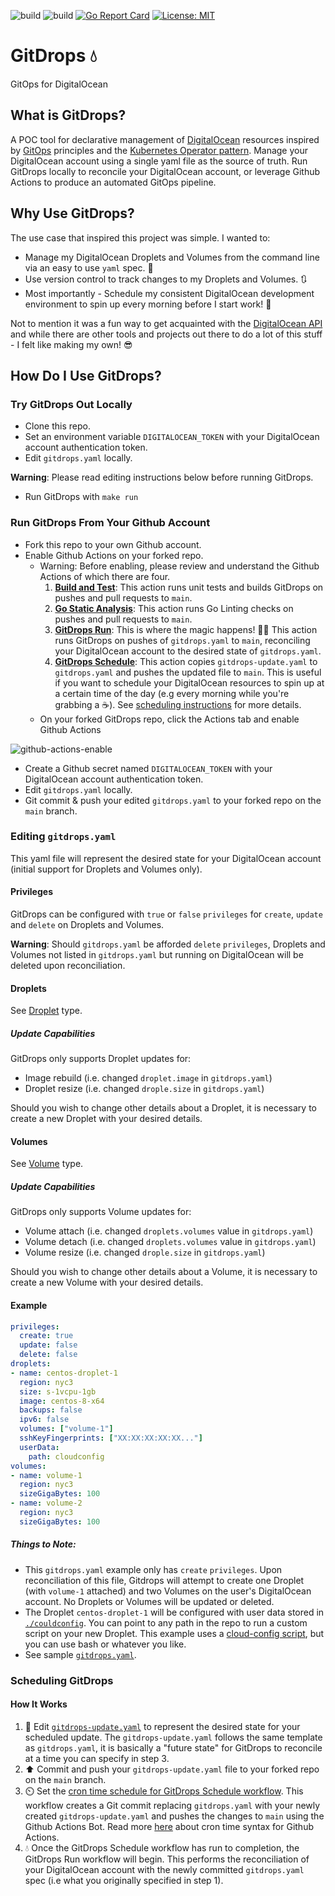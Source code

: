 ![build](https://github.com/cloudnativedude/gitdrops/actions/workflows/go-build-test.yaml/badge.svg)
![build](https://github.com/cloudnativedude/gitdrops/actions/workflows/go-static-analysis.yaml/badge.svg)
[![Go Report Card](https://goreportcard.com/badge/github.com/cloudnativedude/gitdrops)](https://goreportcard.com/report/github.com/cloudnativedude/gitdrops)
[![License: MIT](https://img.shields.io/badge/License-MIT-yellow.svg)](https://opensource.org/licenses/MIT)

# GitDrops 💧
GitOps for DigitalOcean

## What is GitDrops?
A POC tool for declarative management of [DigitalOcean](https://developers.digitalocean.com/) resources inspired by [GitOps](https://www.weave.works/technologies/gitops/) principles and the [Kubernetes Operator pattern](https://kubernetes.io/docs/concepts/extend-kubernetes/operator/). Manage your DigitalOcean account using a single yaml file as the source of truth. Run GitDrops locally to reconcile your DigitalOcean account, or leverage Github Actions to produce an automated GitOps pipeline.

## Why Use GitDrops?
The use case that inspired this project was simple. I wanted to:
* Manage my DigitalOcean Droplets and Volumes from the command line via an easy to use `yaml` spec. 📝
* Use version control to track changes to my Droplets and Volumes. 🔃
* Most importantly - Schedule my consistent DigitalOcean development environment to spin up every morning before I start work! 🚀

Not to mention it was a fun way to get acquainted with the [DigitalOcean API](https://developers.digitalocean.com/documentation/v2/) and while there are other tools and projects out there to do a lot of this stuff - I felt like making my own! 😎 

## How Do I Use GitDrops?

### Try GitDrops Out Locally

* Clone this repo.
* Set an environment variable `DIGITALOCEAN_TOKEN` with your DigitalOcean account authentication token.
* Edit `gitdrops.yaml` locally. 

**Warning**: Please read editing instructions below before running GitDrops.

* Run GitDrops with `make run`

### Run GitDrops From Your Github Account

* Fork this repo to your own Github account.
* Enable Github Actions on your forked repo.
  * Warning: Before enabling, please review and understand the Github Actions of which there are four.
    1. **[Build and Test](https://github.com/cloudnativedude/gitdrops/blob/main/.github/workflows/go-build-test.yaml)**: This action runs unit tests and builds GitDrops on pushes and pull requests to `main`.
    2. **[Go Static Analysis](https://github.com/cloudnativedude/gitdrops/blob/main/.github/workflows/go-static-analysis.yaml)**: This action runs Go Linting checks on pushes and pull requests to `main`.
    3. **[GitDrops Run](https://github.com/cloudnativedude/gitdrops/blob/main/.github/workflows/gitdrops-run.yaml)**: This is where the magic happens! 🧙‍♂️ This action runs GitDrops on pushes of `gitdrops.yaml` to `main`, reconciling your DigitalOcean account to the desired state of `gitdrops.yaml`.
    4. **[GitDrops Schedule](https://github.com/cloudnativedude/gitdrops/blob/main/.github/workflows/gitdrops-schedule.yaml)**: This action copies `gitdrops-update.yaml` to `gitdrops.yaml` and pushes the updated file to `main`. This is useful if you want to schedule your DigitalOcean resources to spin up at a certain time of the day (e.g every morning while you're grabbing a ☕). See [scheduling instructions](#scheduling-gitdrops) for more details. 
  * On your forked GitDrops repo, click the Actions tab and enable Github Actions
  
![github-actions-enable](https://user-images.githubusercontent.com/41484746/119275751-ac3a5480-bc0e-11eb-92aa-92a2f85d3e7b.PNG)

* Create a Github secret named `DIGITALOCEAN_TOKEN` with your DigitalOcean account authentication token.
* Edit `gitdrops.yaml` locally.
* Git commit & push your edited `gitdrops.yaml` to your forked repo on the `main` branch.

### Editing `gitdrops.yaml`

This yaml file will represent the desired state for your DigitalOcean account (initial support for Droplets and Volumes only).

#### Privileges

GitDrops can be configured with `true` or `false` `privileges` for `create`, `update` and `delete` on Droplets and Volumes.

**Warning**: Should `gitdrops.yaml` be afforded `delete` `privileges`, Droplets and Volumes not listed in `gitdrops.yaml` but running on DigitalOcean will be deleted upon reconciliation.

#### Droplets

See [Droplet](https://github.com/cloudnativedude/gitdrops/blob/main/pkg/gitdrops/types.go#L17) type.

##### Update Capabilities

GitDrops only supports Droplet updates for:
* Image rebuild (i.e. changed `droplet.image` in `gitdrops.yaml`)
* Droplet resize (i.e. changed `drople.size` in `gitdrops.yaml`)

Should you wish to change other details about a Droplet, it is necessary to create a new Droplet with your desired details.

#### Volumes

See [Volume](https://github.com/cloudnativedude/gitdrops/blob/main/pkg/gitdrops/types.go#L33) type.

##### Update Capabilities

GitDrops only supports Volume updates for:
* Volume attach (i.e. changed `droplets.volumes` value in `gitdrops.yaml`)
* Volume detach (i.e. changed `droplets.volumes` value in `gitdrops.yaml`)
* Volume resize (i.e. changed `drople.size` in `gitdrops.yaml`)

Should you wish to change other details about a Volume, it is necessary to create a new Volume with your desired details.

#### Example

```yaml
privileges:
  create: true
  update: false
  delete: false
droplets:
- name: centos-droplet-1
  region: nyc3
  size: s-1vcpu-1gb
  image: centos-8-x64         
  backups: false
  ipv6: false
  volumes: ["volume-1"]
  sshKeyFingerprints: ["XX:XX:XX:XX:XX..."]
  userData:
    path: cloudconfig
volumes:
- name: volume-1
  region: nyc3
  sizeGigaBytes: 100
- name: volume-2
  region: nyc3
  sizeGigaBytes: 100
```

##### Things to Note:
* This `gitdrops.yaml` example only has `create` `privileges`. Upon reconciliation of this file, Gitdrops will attempt to create one Droplet (with `volume-1` attached) and two Volumes on the user's DigitalOcean account. No Droplets or Volumes will be updated or deleted. 
* The Droplet `centos-droplet-1` will be configured with user data stored in [`./couldconfig`](https://github.com/cloudnativedude/gitdrops/blob/main/cloudconfig). You can point to any path in the repo to run a custom script on your new Droplet. This example uses a [cloud-config script](https://www.digitalocean.com/community/tutorials/an-introduction-to-cloud-config-scripting), but you can use bash or whatever you like.
* See sample [`gitdrops.yaml`](https://github.com/cloudnativedude/gitdrops/blob/main/gitdrops.yaml).

### Scheduling GitDrops

#### How It Works
1. 📝 Edit [`gitdrops-update.yaml`](https://github.com/cloudnativedude/gitdrops/blob/main/gitdrops-update.yaml) to represent the desired state for your scheduled update. The `gitdrops-update.yaml` follows the same template as `gitdrops.yaml`, it is basically a "future state" for GitDrops to reconcile at a time you can specify in step 3.
2. ⬆️ Commit and push your `gitdrops-update.yaml` file to your forked repo on the `main` branch.
3. ⏲️ Set the [cron time schedule for GitDrops Schedule workflow](https://github.com/cloudnativedude/gitdrops/blob/main/.github/workflows/gitdrops-schedule.yaml#L5). This workflow creates a Git commit replacing `gitdrops.yaml` with your newly created `gitdrops-update.yaml` and pushes the changes to `main` using the Github Actions Bot. Read more [here](https://docs.github.com/en/actions/reference/events-that-trigger-workflows#schedule) about cron time syntax for Github Actions.
4. 💧 Once the GitDrops Schedule workflow has run to completion, the GitDrops Run workflow will begin. This performs the reconciliation of your DigitalOcean account with the newly committed `gitdrops.yaml` spec (i.e what you originally specified in step 1).
